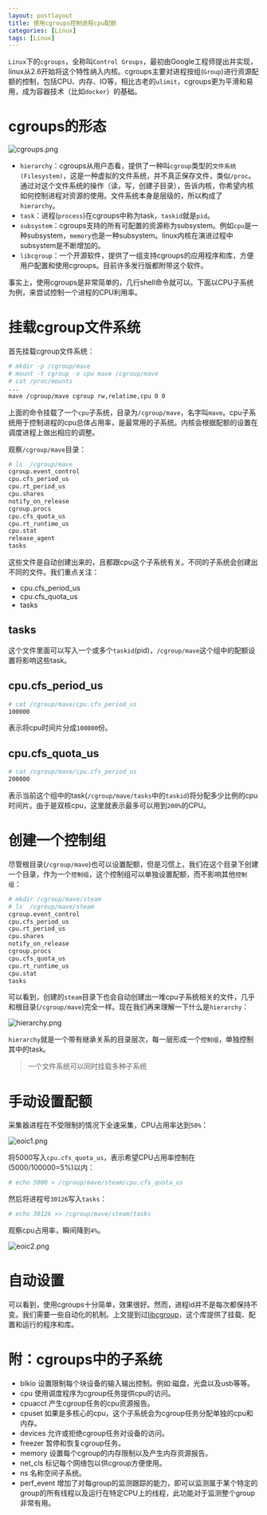 ```yaml
---
layout: postlayout
title: 使用cgroups控制进程cpu配额
categories: [Linux]
tags: [Linux]
---
```


`Linux`下的`cgroups`，全称叫`Control Groups`，最初由Google工程师提出并实现，linux从2.6开始将这个特性纳入内核。cgroups主要对进程按组(`Group`)进行资源配额的控制，包括CPU、内存、IO等，相比古老的`ulimit`，cgroups更为平滑和易用，成为容器技术（比如`docker`）的基础。

# cgroups的形态

![cgroups.png](http://upload-images.jianshu.io/upload_images/42733-472f7f46bb010319.png?imageMogr2/auto-orient/strip%7CimageView2/2/w/1240)

- `hierarchy`：cgroups从用户态看，提供了一种叫`cgroup`类型的`文件系统(Filesystem)`，这是一种虚拟的文件系统，并不真正保存文件，类似`/proc`。通过对这个文件系统的操作（读，写，创建子目录），告诉内核，你希望内核如何控制进程对资源的使用。文件系统本身是层级的，所以构成了`hierarchy`。
- `task`：进程(`process`)在cgroups中称为task，`taskid`就是`pid`。
- `subsystem`：cgroups支持的所有可配置的资源称为subsystem。例如`cpu`是一种subsystem，`memory`也是一种subsystem。linux内核在演进过程中subsystem是不断增加的。
- `libcgroup`：一个开源软件，提供了一组支持cgroups的应用程序和库，方便用户配置和使用cgroups。目前许多发行版都附带这个软件。

事实上，使用cgroups是非常简单的，几行shell命令就可以。下面以CPU子系统为例，来尝试控制一个进程的CPU利用率。

# 挂载cgroup文件系统

首先挂载cgroup文件系统：

```bash
# mkdir -p /cgroup/mave
# mount -t cgroup -o cpu mave /cgroup/mave
# cat /proc/mounts
...
mave /cgroup/mave cgroup rw,relatime,cpu 0 0
```

上面的命令挂载了一个`cpu`子系统，目录为`/cgroup/mave`，名字叫`mave`。cpu子系统用于控制进程的cpu总体占用率，是最常用的子系统。内核会根据配额的设置在调度进程上做出相应的调整。

观察`/cgroup/mave`目录：

```bash
# ls  /cgroup/mave
cgroup.event_control
cpu.cfs_period_us
cpu.rt_period_us
cpu.shares
notify_on_release
cgroup.procs
cpu.cfs_quota_us
cpu.rt_runtime_us
cpu.stat
release_agent
tasks
```

这些文件是自动创建出来的，且都跟cpu这个子系统有关。不同的子系统会创建出不同的文件。我们重点关注：

- cpu.cfs_period_us
- cpu.cfs_quota_us
- tasks

## tasks

这个文件里面可以写入一个或多个`taskid`(pid)，`/cgroup/mave`这个组中的配额设置将影响这些task。

## cpu.cfs_period_us

```bash
# cat /cgroup/mave/cpu.cfs_period_us
100000
```
表示将cpu时间片分成`100000`份。


## cpu.cfs_quota_us

```bash
# cat /cgroup/mave/cpu.cfs_period_us
200000
```
表示当前这个组中的task(`/cgroup/mave/tasks`中的`taskid`)将分配多少比例的cpu时间片。由于是双核cpu，这里就表示最多可以用到`200%`的CPU。

# 创建一个控制组

尽管根目录(`/cgroup/mave`)也可以设置配额，但是习惯上，我们在这个目录下创建一个目录，作为一个`控制组`，这个控制组可以单独设置配额，而不影响其他`控制组`：

```bash
# mkdir /cgroup/mave/steam
# ls  /cgroup/mave/steam
cgroup.event_control
cpu.cfs_period_us
cpu.rt_period_us
cpu.shares
notify_on_release
cgroup.procs
cpu.cfs_quota_us
cpu.rt_runtime_us
cpu.stat
tasks
```

可以看到，创建的`steam`目录下也会自动创建出一堆cpu子系统相关的文件，几乎和根目录(`/cgroup/mave`)完全一样。现在我们再来理解一下什么是`hierarchy`：

![hierarchy.png](http://upload-images.jianshu.io/upload_images/42733-af5293cac9352c43.png?imageMogr2/auto-orient/strip%7CimageView2/2/w/1240)

`hierarchy`就是一个带有继承关系的目录层次，每一层形成一个`控制组`，单独控制其中的task。

> 一个文件系统可以同时挂载多种子系统

# 手动设置配额

采集器进程在不受限制的情况下全速采集，CPU占用率达到`50%`：

![eoic1.png](http://upload-images.jianshu.io/upload_images/42733-d23e49b13c998be8.png?imageMogr2/auto-orient/strip%7CimageView2/2/w/1240)

将5000写入`cpu.cfs_quota_us`，表示希望CPU占用率控制在(5000/100000=5%)以内：

```bash
# echo 5000 > /cgroup/mave/steam/cpu.cfs_quota_us
```
然后将进程号`30126`写入`tasks`：

```bash
# echo 30126 >> /cgroup/mave/steam/tasks
```
观察cpu占用率，瞬间降到`4%`。

![eoic2.png](http://upload-images.jianshu.io/upload_images/42733-a7db9ce0101ea642.png?imageMogr2/auto-orient/strip%7CimageView2/2/w/1240)

# 自动设置

可以看到，使用cgroups十分简单，效果很好。然而，进程id并不是每次都保持不变。我们需要一些自动化的机制。上文提到过[libcgroup](https://github.com/matsumotory/libcgroup)，这个库提供了挂载、配置和运行的程序和库。

# 附：cgroups中的子系统

- blkio 设置限制每个块设备的输入输出控制。例如:磁盘，光盘以及usb等等。
- cpu 使用调度程序为cgroup任务提供cpu的访问。
- cpuacct 产生cgroup任务的cpu资源报告。
- cpuset 如果是多核心的cpu，这个子系统会为cgroup任务分配单独的cpu和内存。
- devices 允许或拒绝cgroup任务对设备的访问。
- freezer 暂停和恢复cgroup任务。
- memory 设置每个cgroup的内存限制以及产生内存资源报告。
- net_cls 标记每个网络包以供cgroup方便使用。
- ns 名称空间子系统。
- perf_event 增加了对每group的监测跟踪的能力，即可以监测属于某个特定的group的所有线程以及运行在特定CPU上的线程，此功能对于监测整个group非常有用。